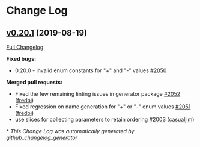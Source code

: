 # Change Log

## [v0.20.1](https://github.com/joomcode/joompro-go-swagger/tree/v0.20.1) (2019-08-19)
[Full Changelog](https://github.com/joomcode/joompro-go-swagger/compare/v0.20.0...v0.20.1)

**Fixed bugs:**

- 0.20.0 - invalid enum constants for "+" and "-" values [\#2050](https://github.com/joomcode/joompro-go-swagger/issues/2050)

**Merged pull requests:**

- Fixed the few remaining linting issues in generator package [\#2052](https://github.com/joomcode/joompro-go-swagger/pull/2052) ([fredbi](https://github.com/fredbi))
- Fixed regression on name generation for "+" or "-" enum values [\#2051](https://github.com/joomcode/joompro-go-swagger/pull/2051) ([fredbi](https://github.com/fredbi))
- use slices for collecting parameters to retain ordering [\#2003](https://github.com/joomcode/joompro-go-swagger/pull/2003) ([casualjim](https://github.com/casualjim))

\* *This Change Log was automatically generated by [github_changelog_generator](https://github.com/skywinder/Github-Changelog-Generator)*
